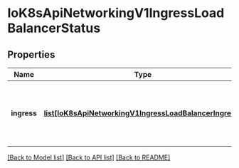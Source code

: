 # IoK8sApiNetworkingV1IngressLoadBalancerStatus

## Properties
Name | Type | Description | Notes
------------ | ------------- | ------------- | -------------
**ingress** | [**list[IoK8sApiNetworkingV1IngressLoadBalancerIngress]**](IoK8sApiNetworkingV1IngressLoadBalancerIngress.md) | ingress is a list containing ingress points for the load-balancer. | [optional] 

[[Back to Model list]](../README.md#documentation-for-models) [[Back to API list]](../README.md#documentation-for-api-endpoints) [[Back to README]](../README.md)


